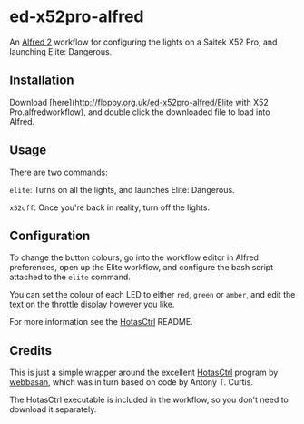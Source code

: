 # ed-x52pro-alfred

An [Alfred 2](http://www.alfredapp.com/) workflow for configuring the lights on 
a Saitek X52 Pro, and launching Elite: Dangerous.

## Installation

Download [here](http://floppy.org.uk/ed-x52pro-alfred/Elite with X52 Pro.alfredworkflow), and double click the 
downloaded file to load into Alfred.

## Usage

There are two commands:

`elite`: Turns on all the lights, and launches Elite: Dangerous.

`x52off`: Once you're back in reality, turn off the lights.

## Configuration

To change the button colours, go into the workflow editor in Alfred preferences, 
open up the Elite workflow, and configure the bash script attached to the `elite`
command.

You can set the colour of each LED to either `red`, `green` or `amber`,
and edit the text on the throttle display however you like.

For more information see the [HotasCtrl](https://github.com/webbasan/HotasCtrl) README.

## Credits

This is just a simple wrapper around the excellent [HotasCtrl](https://github.com/webbasan/HotasCtrl)
program by [webbasan](https://github.com/webbasan), which was in turn based on code by Antony T. Curtis.

The HotasCtrl executable is included in the workflow, so you don't need to download it separately.